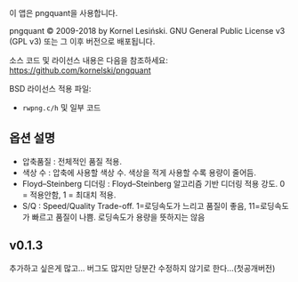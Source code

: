 이 앱은 pngquant을 사용합니다.

pngquant © 2009-2018 by Kornel Lesiński.
GNU General Public License v3 (GPL v3) 또는 그 이후 버전으로 배포됩니다.

소스 코드 및 라이선스 내용은 다음을 참조하세요:
https://github.com/kornelski/pngquant

BSD 라이선스 적용 파일:
- `rwpng.c/h` 및 일부 코드


옵션 설명
-
- 압축품질 : 전체적인 품질 적용.
- 색상 수 : 압축에 사용할 색상 수. 색상을 적게 사용할 수록 용량이 줄어듬.
- Floyd–Steinberg 디더링 : Floyd–Steinberg 알고리즘 기반 디더링 적용 강도. 0 = 적용안함, 1 = 최대치 적용.
- S/Q : Speed/Quality Trade-off. 1=로딩속도가 느리고 품질이 좋음, 11=로딩속도가 빠르고 품질이 나쁨. 로딩속도가 용량을 뜻하지는 않음


v0.1.3
-
추가하고 싶은게 많고... 버그도 많지만 당분간 수정하지 않기로 한다...(첫공개버전)
